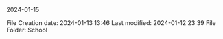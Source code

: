 2024-01-15

File Creation date: 2024-01-13 13:46
Last modified: 2024-01-12 23:39
File Folder: School


